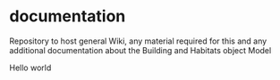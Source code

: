 # documentation
Repository to host general Wiki, any material required for this and any additional documentation about the Building and Habitats object Model

<p>
Hello world
</p>
